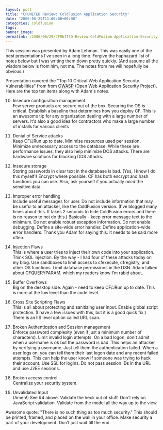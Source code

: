 ```yaml
---
layout: post
title: "CFUNITED Review: ColdFusion Application Security"
date: "2006-06-29T11:06:00+06:00"
categories: coldfusion 
tags: 
banner_image: 
permalink: /2006/06/29/CFUNITED-Review-ColdFusion-Application-Security
---
```


This session was presented by Adam Lehman. This was easily one of the best presentations I've seen in a long time. Forgive the haphazard list of
notes below but I was writing them down pretty quickly. (And assume all the wisdom below is from him, not me. The notes from me will hopefully be obvious.)

Presentation covered the "Top 10 Critical Web Application Security Vulnerabilities" from from <a href="http://www.owasp.org/index.php/Main_Page">OWASP</a> (Open Web Application Security Project). Here are the top
ten items along with Adam's notes.
<!--more-->
10) Insecure configuration management<br>
Few server products are secure out of the box. Securing the OS is critical.
Establish a baseline that determines how you deploy CF. This is an awesome tip for any organization dealing with a large number of servers. It's also a good idea
for contractors who make a large number of installs for various clients

9) Denial of Service attacks<br>
Keep CF/JRun up to date. Minimize resources used per session. Minimize unnecessary access to the database. While these are performance issues, they also help minimize
DOS attacks. There are hardware solutions for blocking DOS attacks.

8) Insecure storage<br>
Storing passwords in clear text in the database is bad. (Yes, I know I do this myself!) Encrypt where possible.
CF has both encrypt and hash functions you can use. Also, ask yourself if you actually <i>need</i> the sensitive data.

7) Improper error handling<br>
Include useful messages for user. Do not include information that may be useful to an attacker, like the ColdFusion version. (I've blogged many times about this. It takes 2 seconds to hide ColdFusion
errors and there is no reason to not do this.) Basically - keep error message text to the minimum. Do not enable robust exception information. Do not enable debugging. Define a site-wide error handler.  Define application-wide error handlers. Thank you Adam for saying this. It needs to be said more often. 

6) Injection Flaws<br>
This is where a user tries to inject their own code into your application. Think SQL injection. By the way - I had four of these attacks today on my blog. Use sandboxes to limit access to cfexecute, cfregistry, and other OS functions. Limit database permissions in the DSN. Adam talked about CFQUERYPARAM, which my readers know I'm rabid about. 

5) Buffer Overflows<br>
Big on the desktop side. Again - need to keep CF/JRun up to date. This is more at the low level than the code level. 

4) Cross Site Scripting Flaws<br>
This is all about protecting and sanitizing user input.  Enable global script protection. (I have a few issues with this, but it is a good quick fix.) There is an IIS level option called URL scan.

3) Broken Authentication and Session management<br>
Enforce password complexity (even if just a minimum number of characters). Limit invalid login attempts. On a bad logon, don't admit when a username is ok but the password is bad. This helps an attacker by verifying a username. Just tell them the authentication failed. When a user logs on, you can tell them their last logon date and any recent failed attempts. This can help the user know if someone was trying to hack their account. Use SSL for logins. Do not pass session IDs in the URL and use J2EE sessions. 

2) Broken access control<br>
Centralize your security system. 

1) Unvalidated Input<br>
(Amen!) See #4 above. Validate the heck out of stuff. Don't rely on JavaScript validation. Validate from the model all the way up to the view. 

Awesome quote: "There is no such thing as too much security." This should be printed, framed, and placed on the wall in your office. Make security a part of your development. Don't just wait till the end.